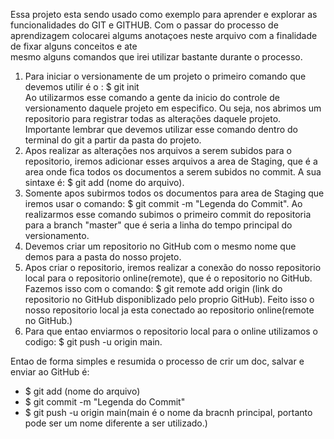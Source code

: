 Essa projeto esta sendo usado como exemplo para aprender e explorar as funcionalidades do GIT e GITHUB.
Com o passar do processo de aprendizagem colocarei algums anotaçoes neste arquivo com a finalidade de fixar alguns conceitos e ate  
mesmo alguns comandos que irei utilizar bastante durante o processo.

1.  Para iniciar o versionamente de um projeto o primeiro comando que devemos utilir é o : $ git init   
    Ao utilizarmos esse comando a gente da inicio do controle de versionamento daquele projeto em especifico. Ou seja, nos abrimos um repositorio para registrar todas as alterações daquele projeto. Importante lembrar que devemos utilizar esse comando dentro do terminal do git a partir da pasta do projeto.
2.  Apos realizar as alterações nos arquivos a serem subidos para o repositorio, iremos adicionar esses arquivos a area de Staging, que é a area onde fica todos os documentos a serem subidos no commit. A sua sintaxe é: $ git add (nome do arquivo).  
3.  Somente apos subirmos todos os documentos para area de Staging que iremos usar o comando: $ git commit -m "Legenda do Commit".
Ao realizarmos esse comando subimos o primeiro commit do repositoria para a branch "master" que é seria a linha do tempo principal do versionamento.      
4. Devemos criar um repositorio no GitHub com o mesmo nome que demos para a pasta do nosso projeto. 
5. Apos criar o repositorio, iremos realizar a conexão do nosso repositorio local para o repositorio online(remote), que é o repositorio no GitHub. Fazemos isso com o comando: $ git remote add origin (link do repositorio no GitHub disponiblizado pelo proprio GitHub).
Feito isso o nosso repositorio local ja esta conectado ao repositorio online(remote no GitHub.)
6. Para que entao enviarmos o repositorio local para o online utilizamos o codigo: $ git push -u origin main.

Entao de forma simples e resumida o processo de crir um doc, salvar e enviar ao GitHub é: 
 - $ git add (nome do arquivo) 
 - $ git commit -m "Legenda do Commit"
 - $ git push -u origin main(main é o nome da bracnh principal, portanto pode ser um nome diferente a ser utilizado.)